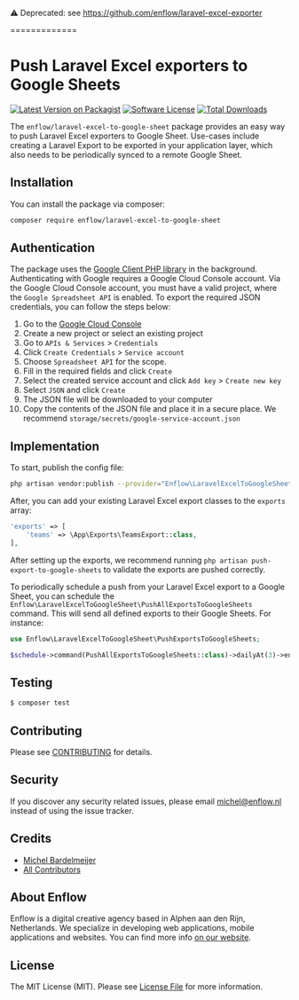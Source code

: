 ⚠️ Deprecated: see https://github.com/enflow/laravel-excel-exporter

=============

# Push Laravel Excel exporters to Google Sheets

[![Latest Version on Packagist](https://img.shields.io/packagist/v/enflow/laravel-excel-to-google-sheet.svg?style=flat-square)](https://packagist.org/packages/enflow/laravel-excel-to-google-sheet)
[![Software License](https://img.shields.io/badge/license-MIT-brightgreen.svg?style=flat-square)](LICENSE.md)
[![Total Downloads](https://img.shields.io/packagist/dt/enflow/laravel-excel-to-google-sheet.svg?style=flat-square)](https://packagist.org/packages/enflow/laravel-excel-to-google-sheet)

The `enflow/laravel-excel-to-google-sheet` package provides an easy way to push Laravel Excel exporters to Google Sheet. 
Use-cases include creating a Laravel Export to be exported in your application layer, which also needs to be periodically synced to a remote Google Sheet.

## Installation
You can install the package via composer:

``` bash
composer require enflow/laravel-excel-to-google-sheet
```

## Authentication
The package uses the [Google Client PHP library](https://github.com/googleapis/google-api-php-client) in the background. Authenticating with Google requires a Google Cloud Console account. 
Via the Google Cloud Console account, you must have a valid project, where the `Google Spreadsheet API` is enabled. To export the required JSON credentials, you can follow the steps below:
1) Go to the [Google Cloud Console](https://console.cloud.google.com/)
2) Create a new project or select an existing project
3) Go to `APIs & Services` > `Credentials`
4) Click `Create Credentials` > `Service account`
5) Choose `Spreadsheet API` for the scope.
6) Fill in the required fields and click `Create`
7) Select the created service account and click `Add key` > `Create new key`
8) Select `JSON` and click `Create`
9) The JSON file will be downloaded to your computer
10) Copy the contents of the JSON file and place it in a secure place. We recommend `storage/secrets/google-service-account.json`

## Implementation

To start, publish the config file:

```bash
php artisan vendor:publish --provider="Enflow\LaravelExcelToGoogleSheet\LaravelExcelToGoogleSheetServiceProvider" --tag="config"
```

After, you can add your existing Laravel Excel export classes to the `exports` array:
```php
'exports' => [
    'teams' => \App\Exports\TeamsExport::class,
],
```

After setting up the exports, we recommend running `php artisan push-export-to-google-sheets` to validate the exports are pushed correctly.

To periodically schedule a push from your Laravel Excel export to a Google Sheet, you can schedule the `Enflow\LaravelExcelToGoogleSheet\PushAllExportsToGoogleSheets` command. This will send all defined exports to their Google Sheets. For instance:

```php
use Enflow\LaravelExcelToGoogleSheet\PushExportsToGoogleSheets;

$schedule->command(PushAllExportsToGoogleSheets::class)->dailyAt(3)->environments('production');
```

## Testing
``` bash
$ composer test
```

## Contributing
Please see [CONTRIBUTING](CONTRIBUTING.md) for details.

## Security
If you discover any security related issues, please email michel@enflow.nl instead of using the issue tracker.

## Credits
- [Michel Bardelmeijer](https://github.com/mbardelmeijer)
- [All Contributors](../../contributors)

## About Enflow
Enflow is a digital creative agency based in Alphen aan den Rijn, Netherlands. We specialize in developing web applications, mobile applications and websites. You can find more info [on our website](https://enflow.nl/en).

## License
The MIT License (MIT). Please see [License File](LICENSE.md) for more information.
